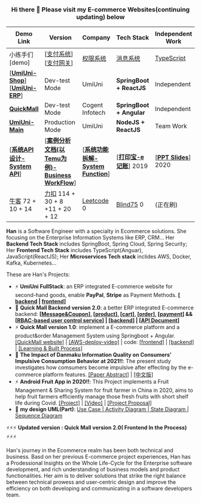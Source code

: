 ### <center> Hi there 👋 Please visit my E-commerce Websites(continuing updating) below </center> 

| Demo Link | Version | Company | Tech Stack | Independent Work | Doc文档 |
|---|---|---|---|---|---|
| 小练手们[demo] |[[支付系统](https://github.com/coco2023/Transaction_Sys)]  [[支付网关](https://github.com/coco2023/payment-Gateway)] | [权限系统](https://github.com/coco2023/rbac-sys) | [消息系统](https://github.com/coco2023/Messaging-Sys) | [TypeScript](https://github.com/coco2023/MyEcommerce-Web-frontend) | [权限+kafka](https://github.com/coco2023/ERP-Auth-Sys)|
|[[**UmiUni-Shop**](https://www.quickmall24.com)] <br> [[**UmiUni-ERP**](https://www.quickmall24.com/brand)]  | Dev-test Mode | UmiUni | **SpringBoot + ReactJS** | Independent | [[**语雀doc**](https://www.yuque.com/u1090931/atruez/ld1t8k67bie5lqro?singleDoc=)] |
|[**QuickMall**](https://github.com/coco2023/QuickMall-eCommerce) | Dev-test Mode | Cogent Infotech | **SpringBoot + Angular** | Independent | |
|[**UmiUni-Main**](https://umiuni.com/) | Production Mode | UmiUni | **NodeJS + ReactJS** | Team Work |  |
|[[**系统API设计-System API**](https://xmind.ai/share/8mRcOqHC?sheet-id=5f2ccf5e-977d-4d7e-9f62-7a2ab0fc898e)] | [[**案例分析文档(以Temu为例)-Business WorkFlow**](https://xmind.ai/share/8mRcOqHC?sheet-id=734f567a-aa80-4e93-989e-239821eda367)] | [[**系统功能拆解-System Function**](https://xmind.ai/share/8mRcOqHC?sheet-id=0a6107ce-5e8f-48a9-a83a-810c9e39db68)] | [[**打印宝-e记账**](https://jsgjc.jse.edu.cn/cxcypt/cxcypt/Index/ItemDetail?id=e503080f-2c39-4cc4-bd7c-c0d29adacb36&_pageIndex=2437)] 2019 | [[**PPT Slides**](https://github.com/coco2023/2020-China_Internet-Innovation_Competition?tab=readme-ov-file#%E5%8D%B0%E8%BF%B9%E5%95%86%E4%B8%9A%E6%A8%A1%E5%BC%8F%E7%94%BB%E5%B8%83)] 2020 | 业务流程思维导图 |
| [牛客](https://www.nowcoder.com/users/941381223/tests?type=2) 72 + 10 + 14 | [力扣](https://leetcode.cn/u/chitchi/) 114 + 30 + 8 +11 + 20 + 12 | [Leetcode](https://leetcode.com/jiayou2023/) 0 | [Blind75](https://github.com/coco2023/Blind75) 0 | (正在刷) | [Colab](https://colab.research.google.com/drive/1tA8NmWblFKK-PEp9mBs1LSRFUCz4GcFB?usp=sharing) |


**Han** is a Software Engineer with a specialty in Ecommerce solutions. She focusing on the Enterprise Information Systems like ERP, CRM... Her **Backend Tech Stack** includes SpringBoot, Spring Cloud, Spring Security; Her **Frontend Tech Stack** includes TypeScript(Anguar), JavaScript(ReactJS); Her **Microservices Tech stack** inclides AWS, Docker, Kafka, Kubernetes... 

These are Han's Projects:

- ⚡ **UmiUni FullStack**: an ERP integrated E-commerce website for second-hand goods, enable **PayPal**, **Stripe** as Payment Methods. **[ [backend](https://github.com/coco2023/shopV2-backend) | [frontend](https://github.com/coco2023/shopV2-frontend)]** 
- 🔭 **Quick Mall Backend version 2.0**: a better ERP integrated E-commerce backend: **[[Message&Coupon](https://github.com/coco2023/QuickMall-eCommerce/tree/main/3%20EcommerceBackend/coupon-service)], [[product](https://github.com/coco2023/QuickMall-eCommerce/tree/main/3%20EcommerceBackend/product-service)], [[cart](https://github.com/coco2023/QuickMall-eCommerce/tree/main/3%20EcommerceBackend/cart-service)], [[order](https://github.com/coco2023/QuickMall-eCommerce/tree/main/3%20EcommerceBackend/order-service)], [[payment](https://github.com/coco2023/QuickMall-eCommerce/tree/main/3%20EcommerceBackend/payment-service)] && [[RBAC-based user control service](https://github.com/coco2023/QuickMall-eCommerce/tree/main/3%20EcommerceBackend/auth-service)] | [[backend](https://github.com/coco2023/QuickMall-eCommerce)] | [[API Document](https://documenter.getpostman.com/view/23929301/2s9YJezMDK)]**
- ⚡ **Quick Mall version 1.0**: implement a E-commerce platform and a product&order Management System using Springboot + Angular. [[QuickMall website]](https://quickmall24.com/) | [[AWS-deploy-video]](https://www.youtube.com/playlist?list=PLKJC3aN3a3EWE4Od9iF-XgpAR_fLKKRzp) | code: [[frontend]](https://github.com/coco2023/MyEcommerce-Web-frontend) | [[backend]](https://github.com/coco2023/coco2023-MyEcommerce-Web-backend) | [[Learning & Built Process]](https://github.com/coco2023/rbac-sys/tree/main/MyPrac05-SpringBoot-Angular7-Online-Shopping-Store)
- 💬 **The Impact of Danmaku Information Quality on Consumers’ Impulsive Consumption Behavior at 2021!!**: The present study investigates how comsumers become impulsive after effecting by the e-commerce platform features. [[Paper Abstract]](https://journals.aom.org/doi/abs/10.5465/AMPROC.2023.10474abstract) | [[中文版]](https://github.com/coco2023/live-streaming-consumer)
- ⚡ **Android Fruit App in 2020!!**: This Project implements a Fruit Management & Sharing System for fruit farmer in China in 2020, aims to help fruit farmers efficiently manage those fresh fruits with short shelf life during Covid. [[Project]](https://github.com/coco2023/2020-Android-Fruit-Store) | [[Video]](https://www.youtube.com/watch?v=5SyHO-GPm30&list=PLKJC3aN3a3EWu9Mq3e69oGZim4NoJQXbg) | [[Project Proposal]](https://github.com/coco2023/2020-Android-Fruit-Store/blob/main/Project%20Proposal%20-%20Android%20Fruit%20App.pdf)
-  🌱 **my design UML(Part)**: [Use Case | Activity Diagram | State Diagram | Sequence Diagram](https://viewer.diagrams.net/?tags=%7B%7D&highlight=0000ff&edit=_blank&layers=1&nav=1&page-id=ZQGA7ipY6BzPH2nBvvBg&title=Use%20Case_PlatformSuppliers_Cart-Service.drawio#Uhttps%3A%2F%2Fraw.githubusercontent.com%2Fcoco2023%2FQuickMall-eCommerce%2Fmain%2F1%2520System%2520Analysis%2520Diagram%2FUse%2520Case_PlatformSuppliers_Cart-Service.drawio)

⚡⚡⚡ **Updated version : Quick Mall version 2.0( Frontend In the Process)** ⚡⚡⚡

Han's journey in the Ecommerce realm has been both technical and business. Basd on her previous E-commerce project experiences, Han has a Prodessional Insights on the Whole Life-Cycle for the Enterprise software development, and rich understanding of business models and product functionalities. Her aim is to deliver solutions that strike the right balance between technical prowess and user-centric design and improve the efficiency on both developing and communicating in a software developers team. 

<!--
**coco2023/coco2023** is a ✨ _special_ ✨ repository because its `README.md` (this file) appears on your GitHub profile.

Here are some ideas to get you started:

- 🔭 I’m currently working on ...
- 🌱 I’m currently learning ...
- 👯 I’m looking to collaborate on ...
- 🤔 I’m looking for help with ...
- 💬 Ask me about ...
- 📫 How to reach me: ...
- 😄 Pronouns: ...
- ⚡ Fun fact: ...
-->
